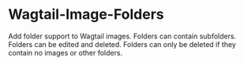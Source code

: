# Wagtail-Image-Folders

Add folder support to Wagtail images. Folders can contain subfolders. Folders can be edited and deleted. Folders can only be deleted if they contain no images or other folders.
